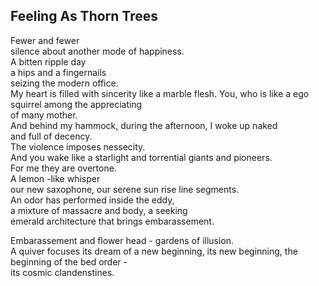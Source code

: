 Feeling As Thorn Trees
----------------------
Fewer and fewer  
silence about another mode of happiness.  
A bitten ripple day  
a hips and a fingernails  
seizing the modern office.  
My heart is filled with sincerity like a marble flesh. You, who is like a ego squirrel among the appreciating  
of many mother.  
And behind my hammock, during the afternoon, I woke up naked  
and full of decency.  
The violence imposes nessecity.  
And you wake like a starlight and torrential giants and pioneers.  
For me they are overtone.  
A lemon -like whisper  
our new saxophone, our serene sun rise line segments.  
An odor has performed inside the eddy,  
a mixture of massacre and body, a seeking  
emerald architecture that brings embarassement.  
  
Embarassement and flower head - gardens of illusion.  
A quiver focuses its dream of a new beginning, its new beginning, the beginning of the bed order -  
its cosmic clandenstines.  

